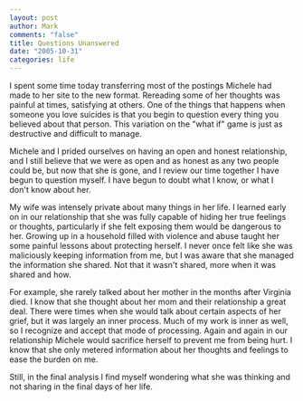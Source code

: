 ```yaml
--- 
layout: post
author: Mark
comments: "false"
title: Questions Unanswered
date: "2005-10-31"
categories: life
---
```

I spent some time today transferring most of the postings Michele had made to her site to the new format. Rereading some of her thoughts was painful at times, satisfying at others. One of the things that happens when someone you love suicides is that you begin to question every thing you believed about that person. This variation on the "what if" game is just as destructive and difficult to manage.

Michele and I prided ourselves on having an open and honest relationship, and I still believe that we were as open and as honest as any two people could be, but now that she is gone, and I review our time together I have begun to question myself. I have begun to doubt what I know, or what I don't know about her.

My wife was intensely private about many things in her life. I learned early on in our relationship that she was fully capable of hiding her true feelings or thoughts, particularly if she felt exposing them would be dangerous to her. Growing up in a household filled with violence and abuse taught her some painful lessons about protecting herself. I never once felt like she was maliciously keeping information from me, but I was aware that she managed the information she shared. Not that it wasn't shared, more when it was shared and how.

For example, she rarely talked about her mother in the months after Virginia died. I know that she thought about her mom and their relationship a great deal. There were times when she would talk about certain aspects of her grief, but it was largely an inner process. Much of my work is inner as well, so I recognize and accept that mode of processing. Again and again in our relationship Michele would sacrifice herself to prevent me from being hurt. I know that she only metered information about her thoughts and feelings to ease the burden on me.

Still, in the final analysis I find myself wondering what she was thinking and not sharing in the final days of her life.
